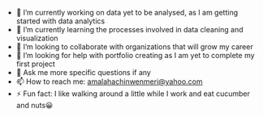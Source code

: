 - 🔭 I’m currently working on data yet to be analysed, as I am getting started with data analytics 
- 🌱 I’m currently learning the processes involved in data cleaning and visualization 
- 👯 I’m looking to collaborate with organizations that will grow my career
- 🤔 I’m looking for help with portfolio creating as I am yet to complete my first project 
- 💬 Ask me more specific questions if any
- 📫 How to reach me: amalahachinwenmeri@yahoo.com
- ⚡ Fun fact: I like walking around a little while I work and eat cucumber and nuts😀
